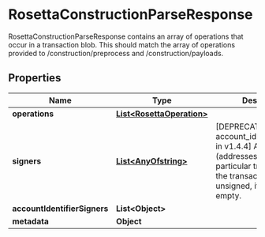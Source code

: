 

# RosettaConstructionParseResponse

RosettaConstructionParseResponse contains an array of operations that occur in a transaction blob. This should match the array of operations provided to /construction/preprocess and /construction/payloads.

## Properties

Name | Type | Description | Notes
------------ | ------------- | ------------- | -------------
**operations** | [**List&lt;RosettaOperation&gt;**](RosettaOperation.md) |  | 
**signers** | [**List&lt;AnyOfstring&gt;**](AnyOfstring.md) | [DEPRECATED by account_identifier_signers in v1.4.4] All signers (addresses) of a particular transaction. If the transaction is unsigned, it should be empty. |  [optional]
**accountIdentifierSigners** | **List&lt;Object&gt;** |  |  [optional]
**metadata** | **Object** |  |  [optional]



